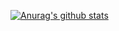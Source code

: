 [![Anurag's github stats](https://github-readme-stats.vercel.app/api?username=Frosty1940)](https://github.com/anuraghazra/github-readme-stats)
